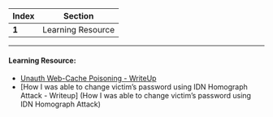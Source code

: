Index | Section
---   | ---
**1** | Learning Resource

---

#### Learning Resource:

* [Unauth Web-Cache Poisoning - WriteUp](https://sapt.medium.com/apple-hall-of-fame-for-a-small-misconfiguration-unauth-cache-purging-faf81b19419b)
* [How I was able to change victim’s password using IDN Homograph Attack - Writeup] (How I was able to change victim’s password using IDN Homograph Attack)
